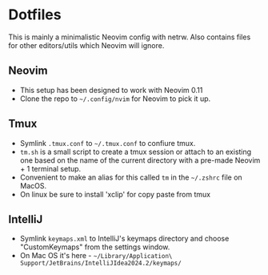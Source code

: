 # Dotfiles

This is mainly a minimalistic Neovim config with netrw. 
Also contains files for other editors/utils which Neovim will ignore.

## Neovim
- This setup has been designed to work with Neovim 0.11
- Clone the repo to `~/.config/nvim` for Neovim to pick it up.

## Tmux
- Symlink `.tmux.conf` to `~/.tmux.conf` to confiure tmux.
- `tm.sh` is a small script to create a tmux session or attach to an existing one based on 
the name of the current directory with a pre-made Neovim + 1 terminal setup.
- Convenient to make an alias for this called `tm` in the `~/.zshrc` file on MacOS.
- On linux be sure to install 'xclip' for copy paste from tmux

## IntelliJ
- Symlink `keymaps.xml` to IntelliJ's keymaps directory and choose "CustomKeymaps" from the settings window.
- On Mac OS it's here - `~/Library/Application\ Support/JetBrains/IntelliJIdea2024.2/keymaps/`

